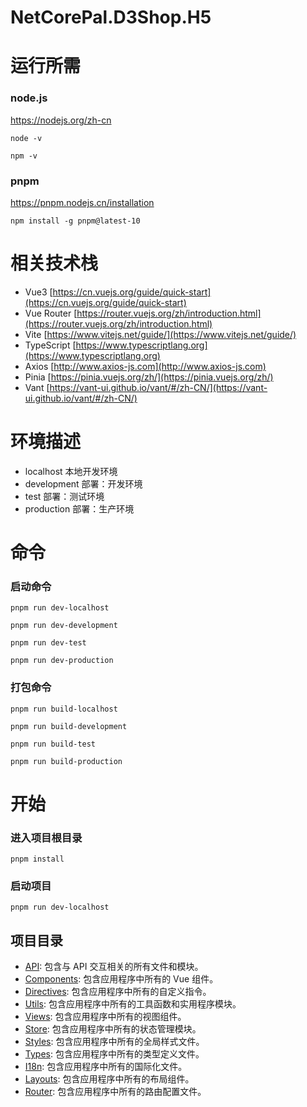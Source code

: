 # NetCorePal.D3Shop.H5

# 运行所需

### node.js
https://nodejs.org/zh-cn

```
node -v

npm -v
```

### pnpm
https://pnpm.nodejs.cn/installation
```
npm install -g pnpm@latest-10
```

# 相关技术栈
- Vue3 [https://cn.vuejs.org/guide/quick-start](https://cn.vuejs.org/guide/quick-start)
- Vue Router [https://router.vuejs.org/zh/introduction.html](https://router.vuejs.org/zh/introduction.html)
- Vite [https://www.vitejs.net/guide/](https://www.vitejs.net/guide/)
- TypeScript [https://www.typescriptlang.org](https://www.typescriptlang.org)
- Axios [http://www.axios-js.com](http://www.axios-js.com)
- Pinia [https://pinia.vuejs.org/zh/](https://pinia.vuejs.org/zh/)
- Vant [https://vant-ui.github.io/vant/#/zh-CN/](https://vant-ui.github.io/vant/#/zh-CN/)


# 环境描述
- localhost 本地开发环境
- development 部署：开发环境
- test 部署：测试环境
- production 部署：生产环境


# 命令

### 启动命令
```
pnpm run dev-localhost

pnpm run dev-development

pnpm run dev-test

pnpm run dev-production
```

### 打包命令
```
pnpm run build-localhost

pnpm run build-development

pnpm run build-test

pnpm run build-production
```


# 开始

### 进入项目根目录
```
pnpm install
```

### 启动项目
```
pnpm run dev-localhost
```

## 项目目录

- [API](./src/api/README.md): 包含与 API 交互相关的所有文件和模块。
- [Components](./src/components/README.md): 包含应用程序中所有的 Vue 组件。
- [Directives](./src/directives/README.md): 包含应用程序中所有的自定义指令。
- [Utils](./src/utils/README.md): 包含应用程序中所有的工具函数和实用程序模块。
- [Views](./src/views/README.md): 包含应用程序中所有的视图组件。
- [Store](./src/store/README.md): 包含应用程序中所有的状态管理模块。
- [Styles](./src/styles/README.md): 包含应用程序中所有的全局样式文件。
- [Types](./src/types/README.md): 包含应用程序中所有的类型定义文件。
- [I18n](./src/i18n/README.md): 包含应用程序中所有的国际化文件。
- [Layouts](./src/layouts/README.md): 包含应用程序中所有的布局组件。
- [Router](./src/router/README.md): 包含应用程序中所有的路由配置文件。